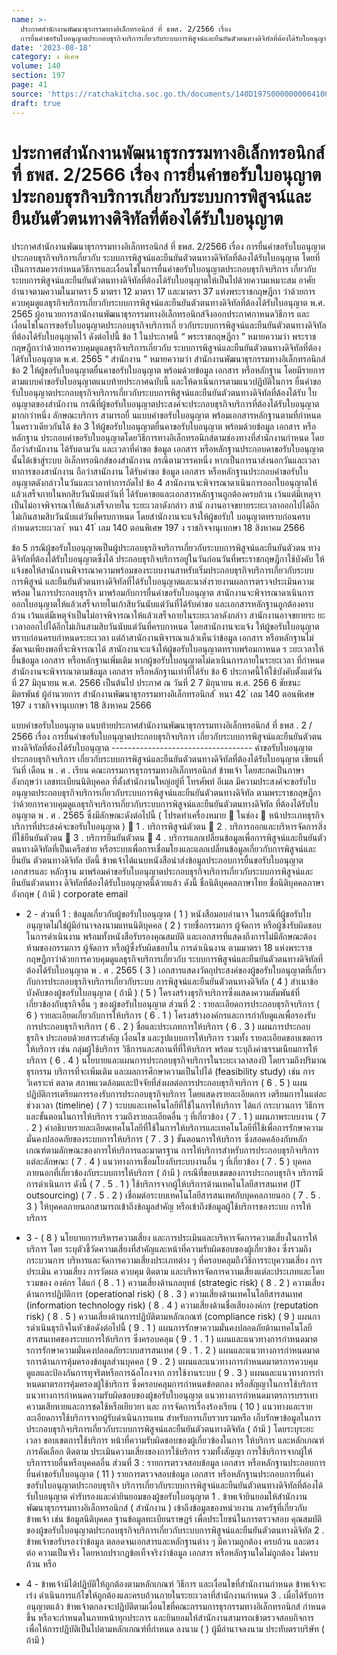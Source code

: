 ```yaml
---
name: >-
  ประกาศสำนักงานพัฒนาธุรกรรมทางอิเล็กทรอนิกส์ ที่ ธพส. 2/2566 เรื่อง
  การยื่นคำขอรับใบอนุญาตประกอบธุรกิจบริการเกี่ยวกับระบบการพิสูจน์และยืนยันตัวตนทางดิจิทัลที่ต้องได้รับใบอนุญาต
date: '2023-08-18'
category: ง พิเศษ
volume: 140
section: 197
page: 41
source: 'https://ratchakitcha.soc.go.th/documents/140D197S0000000004100.pdf'
draft: true
---
```


# ประกาศสำนักงานพัฒนาธุรกรรมทางอิเล็กทรอนิกส์ ที่ ธพส. 2/2566 เรื่อง การยื่นคำขอรับใบอนุญาตประกอบธุรกิจบริการเกี่ยวกับระบบการพิสูจน์และยืนยันตัวตนทางดิจิทัลที่ต้องได้รับใบอนุญาต

ประกาศสำนักงานพัฒนาธุรกรรมทางอิเล็กทรอนิกส์ ที่ ธพส. 2/2566 เรื่อง การยื่นคำขอรับใบอนุญาตประกอบธุรกิจบริการเกี่ยวกับ ระบบการพิสูจน์และยืนยันตัวตนทางดิจิทัลที่ต้องได้รับใบอนุญาต โดยที่เป็นการสมควรกำหนดวิธีการและเงื่อนไขในการยื่นคำขอรับใบอนุญาตประกอบธุรกิจบริการ เกี่ยวกับระบบการพิสูจน์และยืนยันตัวตนทางดิจิทัลที่ต้องได้รับใบอนุญาตให้เป็นไปด้วยความเหมาะสม อาศัยอำนาจตามความในมาตรา 5 มาตรา 12 มาตรา 17 และมาตรา 37 แห่งพระราชกฤษฎีกา ว่าด้วยการควบคุมดูแลธุรกิจบริการเกี่ยวกับระบบการพิสูจน์และยืนยันตัวตนทางดิจิทัลที่ต้องได้รับใบอนุญาต พ.ศ. 2565 ผู้อานวยการสานักงานพัฒนาธุรกรรมทางอิเล็กทรอนิกส์จึงออกประกาศกาหนดวิธีการ และเงื่อนไขในการขอรับใบอนุญาตประกอบธุรกิจบริการเกี่ ยวกับระบบการพิสูจน์และยืนยันตัวตนทางดิจิทัล ที่ต้องได้รับใบอนุญาตไว้ ดังต่อไปนี้ ข้อ 1 ในประกาศนี้ “ พระราชกฤษฎีกา ” หมายความว่า พระราชกฤษฎีกาว่าด้วยการควบคุมดูแลธุรกิจบริการเกี่ยวกับ ระบบการพิสูจน์และยืนยันตัวตนทางดิจิทัลที่ต้องได้รับใบอนุญาต พ.ศ. 2565 “ สำนักงาน ” หมายความว่า สำนักงานพัฒนาธุรกรรมทางอิเล็กทรอนิกส์ ข้อ 2 ให้ผู้ขอรับใบอนุญาตยื่นคาขอรับใบอนุญาต พร้อมด้วยข้อมูล เอกสาร หรือหลักฐาน โดยมีรายการตามแบบคำขอรับใบอนุญาตแนบท้ายประกาศฉบับนี้ และให้ดาเนินการตามแนวปฏิบัติในการ ยื่นคำขอรับใบอนุญาตประกอบธุรกิจบริการเกี่ยวกับระบบการพิสูจน์และยืนยันตัวตนทางดิจิทัลที่ต้องได้รับ ใบอนุญาตของสำนักงาน กรณีที่ผู้ขอรับใบอนุญาตประสงค์จะประกอบธุรกิจบริการที่ต้องได้รับใบอนุญาตมากกว่าหนึ่ง ลักษณะบริการ สามารถยื่ นแบบคำขอรับใบอนุญาต พร้อมเอกสารหลักฐานตามที่กำหนดในคราวเดียวกันได้ ข้อ 3 ให้ผู้ขอรับใบอนุญาตยื่นคาขอรับใบอนุญาต พร้อมด้วยข้อมูล เอกสาร หรือหลักฐาน ประกอบคำขอรับใบอนุญาตโดยวิธีการทางอิเล็กทรอนิกส์ตามช่องทางที่สำนักงานกำหนด โดยถือว่าสำนักงาน ได้รับตามวัน และเวลาที่คำขอ ข้อมูล เอกสาร หรือหลักฐานประกอบคาขอรับใบอนุญาตนั้นได้เข้าสู่ระบบ อิเล็กทรอนิกส์ของสำนักงาน กรณีตามวรรคหนึ่ง หากเป็นการนาส่งนอกวันและเวลาทาการของสานักงาน ถือว่าสานักงาน ได้รับคำขอ ข้อมูล เอกสาร หรือหลักฐานประกอบคำขอรับใบอนุญาตดังกล่าวในวันและเวลาทำการถัดไป ข้อ 4 สานักงานจะพิจารณาดาเนินการออกใบอนุญาตให้แล้วเสร็จภายในหกสิบวันนับแต่วันที่ ได้รับคาขอและเอกสารหลักฐานถูกต้องครบถ้วน เว้นแต่มีเหตุจาเป็นไม่อาจพิจารณาให้แล้วเสร็จภายใน ระยะเวลาดังกล่าว สานั กงานอาจขยายระยะเวลาออกไปได้อีกไม่เกินสามสิบวันนับแต่วันที่ครบกาหนด โดยสำนักงานจะแจ้งให้ผู้ขอรับใ บอนุญาตทราบก่อนครบกำหนดระยะเวลา ้ หนา 41 ่ เลม 140 ตอนพิเศษ 197 ง ราชกิจจานุเบกษา 18 สิงหาคม 2566

ข้อ 5 กรณีผู้ขอรับใบอนุญาตเป็นผู้ประกอบธุรกิจบริการเกี่ยวกับระบบการพิสูจน์และยืนยันตัวตน ทางดิจิทัลที่ต้องได้รับใบอนุญาตซึ่งได้ ประกอบธุรกิจบริการอยู่ในวันก่อนวันที่พระราชกฤษฎีกาใช้บังคับ ให้แจ้งขอให้สานักงานพิจารณาความพร้อมของระบบงานสาหรับเริ่มประกอบธุรกิจบริการเกี่ยวกับระบบ การพิสูจน์ และยืนยันตัวตนทางดิจิทัลที่ได้รับใบอนุญาตและนาส่งรายงานผลการตรวจประเมินความพร้อม ในการประกอบธุรกิจ มาพร้อมกับการยื่นคำขอรับใบอนุญาต สานักงานจะพิจารณาดาเนินการออกใบอนุญาตให้แล้วเสร็จภายในเก้าสิบวันนับแต่วันที่ได้รับคำขอ และเอกสารหลักฐานถูกต้องครบถ้วน เว้นแต่มีเหตุจำเป็นไม่อาจพิจารณาให้แล้วเสร็จภายในระยะเวลาดังกล่าว สานักงานอาจขยายระ ยะเวลาออกไปได้อีกไม่เกินสามสิบวันนับแต่วันที่ครบกาหนด โดยสานักงานจะแจ้ง ให้ผู้ขอรับใบอนุญาตทราบก่อนครบกำหนดระยะเวลา แต่ถ้าสานักงานพิจารณาแล้วเห็นว่าข้อมูล เอกสาร หรือหลักฐานไม่ชัดเจนเพียงพอที่จะพิจารณาได้ สานักงานจะแจ้งให้ผู้ขอรับใบอนุญาตทราบพร้อมกาหนด ร ะยะเวลาให้ยื่นข้อมูล เอกสาร หรือหลักฐานเพิ่มเติม หากผู้ขอรับใบอนุญาตไม่ดาเนินการภายในระยะเวลา ที่กำหนด สำนักงานจะพิจารณาตามข้อมูล เอกสาร หรือหลักฐานเท่าที่ได้รับ ข้อ 6 ประกาศนี้ให้ใช้บังคับตั้งแต่วันที่ 27 มิถุนายน พ.ศ. 2566 เป็นต้นไป ประกาศ ณ วันที่ 2 7 มิถุนายน พ.ศ. 256 6 ชัยชนะ มิตรพันธ์ ผู้อำนวยการ สำนักงานพัฒนาธุรกรรมทางอิเล็กทรอนิกส์ ้ หนา 42 ่ เลม 140 ตอนพิเศษ 197 ง ราชกิจจานุเบกษา 18 สิงหาคม 2566

แบบคําขอรับใบอนุญาต แนบท้ายประกาศสํานักงานพัฒนาธุรกรรมทางอิเล็กทรอนิกส์ ที่ ธพส . 2 / 2566 เรื่อง การยื่นคําขอรับใบอนุญาตประกอบธุรกิจบริการ เกี่ยวกับระบบการพิสูจน์และยืนยันตัวตนทางดิจิทัลที่ต้องได้รับใบอนุญาต ----------------------------------- คําขอรับใบอนุญาตประกอบธุรกิจบริการ เกี่ยวกับระบบการพิสูจน์และยืนยันตัวตนทางดิจิทัลที่ต้องได้รับใบอนุญาต เขียนที่ วันที่ เดือน พ . ศ . เรียน คณะกรรมการธุรกรรมทางอิเล็กทรอนิกส์ ข้าพเจ้า โดยสะกดเป็นภาษาอังกฤษว่า เลขทะเบียนนิติบุคคล ที่ตั้งสํานักงานใหญ่อยู่ที่ โทรศัพท์ อีเมล มีความประสงค์จะขอรับใบอนุญาตประกอบธุรกิจบริการเกี่ยวกับระบบการพิสูจน์และยืนยันตัวตนทางดิจิทัล ตามพระราชกฤษฎีกาว่าด้วยการควบคุมดูแลธุรกิจบริการเกี่ยวกับระบบการพิสูจน์และยืนยันตัวตนทางดิจิทัล ที่ต้องได้รับใบอนุญาต พ . ศ . 2565 ซึ่งมีลักษณะดังต่อไปนี้ ( โปรดทําเครื่องหมาย  ในช่อง  หน้าประเภทธุรกิจบริการที่ประสงค์จะขอรับใบอนุญาต )  1 . บริการพิสูจน์ตัวตน  2 . บริการออกและบริหารจัดการสิ่งที่ใช้ยืนยันตัวตน  3 . บริการยืนยันตัวตน  4 . บริการแลกเปลี่ยนข้อมูลเพื่อการพิสูจน์และยืนยันตัวตนทางดิจิทัลที่เป็นเครือข่าย หรือระบบเพื่อการเชื่อมโยงและแลกเปลี่ยนข้อมูลเกี่ยวกับการพิสูจน์และยืนยัน ตัวตนทางดิจิทัล บัดนี้ ข้าพเจ้าได้แนบหนังสือนําส่งข้อมูลประกอบการยื่นขอรับใบอนุญาต เอกสารและ หลักฐาน มาพร้อมคําขอรับใบอนุญาตประกอบธุรกิจบริการเกี่ยวกับระบบการพิสูจน์และยืนยันตัวตนทาง ดิจิทัลที่ต้องได้รับใบอนุญาตนี้ด้วยแล้ว ดังนี้ ชื่อนิติบุคคลภาษาไทย ชื่อนิติบุคคลภาษาอังกฤษ ( ถ้ามี ) corporate email

- 2 - ส่วนที่ 1 : ข้อมูลเกี่ยวกับผู้ขอรับใบอนุญาต ( 1 ) หนังสือมอบอํานาจ ในกรณีที่ผู้ขอรับใบอนุญาตไม่ใช่ผู้มีอํานาจลงนามแทนนิติบุคคล ( 2 ) รายชื่อกรรมการ ผู้จัดการ หรือผู้ซึ่งรับผิดชอบในการดําเนินงาน พร้อมทั้งหนังสือรับรองคุณสมบัติ และเอกสารที่แสดงถึงการไม่มีลักษณะต้องห้ามของกรรมการ ผู้จัดการ หรือผู้ซึ่งรับผิดชอบใน การดําเนินงาน ตามมาตรา 18 แห่งพระราชกฤษฎีกาว่าด้วยการควบคุมดูแลธุรกิจบริการเกี่ยวกับ ระบบการพิสูจน์และยืนยันตัวตนทางดิจิทัลที่ต้องได้รับใบอนุญาต พ . ศ . 2565 ( 3 ) เอกสารแสดงวัตถุประสงค์ของผู้ขอรับใบอนุญาตที่เกี่ยวกับการประกอบธุรกิจบริการเกี่ยวกับระบบ การพิสูจน์และยืนยันตัวตนทางดิจิทัล ( 4 ) สําเนาข้อบังคับของผู้ขอรับใบอนุญาต ( ถ้ามี ) ( 5 ) โครงสร้างธุรกิจบริการซึ่งแสดงความสัมพันธ์ที่เกี่ยวข้องกับธุรกิจอื่น ๆ ของผู้ขอรับใบอนุญาต ส่วนที่ 2 : รายละเอียดการประกอบธุรกิจบริการ ( 6 ) รายละเอียดเกี่ยวกับการให้บริการ ( 6 . 1 ) โครงสร้างองค์กรและการกํากับดูแลเพื่อรองรับการประกอบธุรกิจบริการ ( 6 . 2 ) ชื่อและประเภทการให้บริการ ( 6 . 3 ) แผนการประกอบธุรกิจ ประกอบด้วยสาระสําคัญ เงื่อนไข และรูปแบบการให้บริการ รวมทั้ง รายละเอียดขอบเขตการให้บริการ เช่น กลุ่มผู้ใช้บริการ วิธีการและสถานที่ที่ให้บริการ พร้อม ระบุถึงค่าธรรมเนียมการให้บริการ ( 6 . 4 ) นโยบายและแผนการประกอบธุรกิจบริการในระยะเวลาสองปี โดยรวมถึงปริมาณธุรกรรม บริการที่จะเพิ่มเติม และผลการศึกษาความเป็นไปได้ (feasibility study) เช่น การวิเคราะห์ ตลาด สภาพแวดล้อมและปัจจัยที่ส่งผลต่อการประกอบธุรกิจบริการ ( 6 . 5 ) แผนปฏิบัติการเตรียมการรองรับการประกอบธุรกิจบริการ โดยแสดงรายละเอียดการ เตรียมการในแต่ละช่วงเวลา (timeline) ( 7 ) ระบบและเทคโนโลยีที่ใช้ในการให้บริการ ได้แก่ กระบวนการ วิธีการ และขั้นตอนในการให้บริการ รวมถึงรายละเอียดอื่น ๆ ที่เกี่ยวข้อง ( 7 . 1 ) แผนภาพระบบงาน ( 7 . 2 ) คําอธิบายรายละเอียดเทคโนโลยีที่ใช้ในการให้บริการและเทคโนโลยีที่ใช้เพื่อการรักษาความ มั่นคงปลอดภัยของระบบการให้บริการ ( 7 . 3 ) ขั้นตอนการให้บริการ ซึ่งสอดคล้องกับหลักเกณฑ์ตามลักษณะของการให้บริการและมาตรฐาน การให้บริการสําหรับการประกอบธุรกิจบริการแต่ละลักษณะ ( 7 . 4 ) แนวทางการเชื่อมโยงกับระบบงานอื่น ๆ ที่เกี่ยวข้อง ( 7 . 5 ) บุคคลภายนอกที่เกี่ยวข้องกับระบบการให้บริการ ( ถ้ามี ) กรณีที่ขอบเขตของการประกอบธุรกิจ บริการมีการดําเนินการ ดังนี้ ( 7 . 5 . 1 ) ใช้บริการจากผู้ให้บริการด้านเทคโนโลยีสารสนเทศ (IT outsourcing) ( 7 . 5 . 2 ) เชื่อมต่อระบบเทคโนโลยีสารสนเทศกับบุคคลภายนอก ( 7 . 5 . 3 ) ให้บุคคลภายนอกสามารถเข้าถึงข้อมูลสําคัญ หรือเข้าถึงข้อมูลผู้ใช้บริการของระบบ การให้บริการ

- 3 - ( 8 ) นโยบายการบริหารความเสี่ยง และการประเมินและบริหารจัดการความเสี่ยงในการให้บริการ โดย ระบุตัวชี้วัดความเสี่ยงที่สําคัญและหน้าที่ความรับผิดชอบของผู้เกี่ยวข้อง ซึ่งรวมถึงกระบวนการ บริหารและจัดการความเสี่ยงประเภทต่าง ๆ ที่ครอบคลุมถึงวิธีการระบุความเสี่ยง การประเมิน ความเสี่ยง การวัดผล ควบคุม ติดตาม และบริหารจัดการความเสี่ยงแต่ละประเภทและโดยรวมของ องค์กร ได้แก่ ( 8 . 1 ) ความเสี่ยงด้านกลยุทธ์ (strategic risk) ( 8 . 2 ) ความเสี่ยงด้านการปฏิบัติการ (operational risk) ( 8 . 3 ) ความเสี่ยงด้านเทคโนโลยีสารสนเทศ (information technology risk) ( 8 . 4 ) ความเสี่ยงด้านชื่อเสียงองค์กร (reputation risk) ( 8 . 5 ) ความเสี่ยงด้านการปฏิบัติตามหลักเกณฑ์ (compliance risk) ( 9 ) แผนการดําเนินธุรกิจในหัวข้อดังต่อไปนี้ ( 9 . 1 ) แผนการรักษาความมั่นคงปลอดภัยด้านเทคโนโลยีสารสนเทศของระบบการให้บริการ ซึ่งครอบคลุม ( 9 . 1 . 1 ) แผนและแนวทางการกําหนดมาตรการรักษาความมั่นคงปลอดภัยระบบสารสนเทศ ( 9 . 1 . 2 ) แผนและแนวทางการกําหนดมาตรการด้านการคุ้มครองข้อมูลส่วนบุคคล ( 9 . 2 ) แผนและแนวทางการกําหนดมาตรการควบคุมดูแลและป้องกันการทุจริตหรือการฉ้อโกงจาก การใช้งานระบบ ( 9 . 3 ) แผนและแนวทางการกําหนดมาตรการคุ้มครองผู้ใช้บริการ ซึ่งครอบคลุมการกําหนดข้อตกลง หรือสัญญาในการใช้บริการ แนวทางการกําหนดความรับผิดชอบของผู้ขอรับใบอนุญาต แนวทางการกําหนดมาตรการบรรเทาความเสียหายและการชดใช้หรือเยียวยา และ การจัดการเรื่องร้องเรียน ( 10 ) แนวทางและรายละเอียดการใช้บริการจากผู้รับดําเนินการแทน สําหรับการเก็บรวบรวมหรือ เก็บรักษาข้อมูลในการประกอบธุรกิจบริการเกี่ยวกับระบบการพิสูจน์และยืนยันตัวตนทางดิจิทัล ( ถ้ามี ) โดยระบุระยะเวลา ขอบเขตการใช้บริการ หน้าที่ความรับผิดชอบของผู้เกี่ยวข้องในการ ให้บริการ และหลักเกณฑ์การคัดเลือก ติดตาม ประเมินความเสี่ยงของการใช้บริการ รวมทั้งสัญญา การใช้บริการจากผู้ให้บริการรายอื่นหรือบุคคลอื่น ส่วนที่ 3 : รายการตรวจสอบข้อมูล เอกสาร หรือหลักฐานประกอบการยื่นคําขอรับใบอนุญาต ( 11 ) รายการตรวจสอบข้อมูล เอกสาร หรือหลักฐานประกอบการยื่นคําขอรับใบอนุญาตประกอบธุรกิจ บริการเกี่ยวกับระบบการพิสูจน์และยืนยันตัวตนทางดิจิทัลที่ต้องได้รับใบอนุญาต คํารับรองและคํายินยอมของผู้ขอรับใบอนุญาต 1 . ข้าพเจ้ายินยอมให้สํานักงานพัฒนาธุรกรรมทางอิเล็กทรอนิกส์ ( สํานักงาน ) เข้าถึงข้อมูลของหน่วยงาน ภาครัฐที่เกี่ยวกับข้าพเจ้า เช่น ข้อมูลนิติบุคคล ฐานข้อมูลทะเบียนราษฎร์ เพื่อประโยชน์ในการตรวจสอบ คุณสมบัติของผู้ขอรับใบอนุญาตประกอบธุรกิจบริการเกี่ยวกับระบบการพิสูจน์และยืนยันตัวตนทางดิจิทัล 2 . ข้าพเจ้าขอรับรองว่าข้อมูล ตลอดจนเอกสารและหลักฐานต่าง ๆ มีความถูกต้อง ครบถ้วน และตรงต่อ ความเป็นจริง โดยหากปรากฏข้อเท็จจริงว่าข้อมูล เอกสาร หรือหลักฐานใดไม่ถูกต้อง ไม่ครบถ้วน หรือ

- 4 - ข้าพเจ้ามิได้ปฏิบัติให้ถูกต้องตามหลักเกณฑ์ วิธีการ และเงื่อนไขที่สํานักงานกําหนด ข้าพเจ้าจะเร่ง ดําเนินการแก้ไขให้ถูกต้องและครบถ้วนภายในระยะเวลาที่สํานักงานกําหนด 3 . เมื่อได้รับการอนุญาตแล้ว ข้าพเจ้าตกลงจะปฏิบัติตามเงื่อนไขที่คณะกรรมการธุรกรรมทางอิเล็กทรอนิกส์ กําหนดขึ้น หรือจะกําหนดในภายหน้าทุกประการ และยินยอมให้สํานักงานสามารถเข้าตรวจสอบกิจการ เพื่อให้การปฏิบัติเป็นไปตามหลักเกณฑ์ที่กําหนด ลงนาม ( ) ผู้มีอํานาจลงนาม ประทับตราบริษัท ( ถ้ามี )
